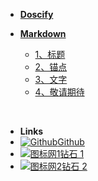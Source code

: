 <!-- _sidebar.md -->

- [**Doscify**](markdown/1_introduce.md "这是标题")

- [**Markdown**](markdown/10_1_start.md)
    - [1、标题](markdown/10_2_标题.md)
    - [2、锚点](markdown/10_3_锚点.md)
    - [3、文字](markdown/10_4_文字.md)
    - [4、敬请期待](markdown/10_5_敬请期待.md)
    
<br/>

- **Links**
- [![Github](https://icongr.am/devicon/github-original.svg?size=18&color=currentColor)Github](https://github.com/yanghuizhi/)
- [![图标网1](static/icon/钻石-16.svg)钻石 1](
https://www.iconfont.cn/home/index?spm=a313x.7781069.1998910419.2)
- [![图标网2](https://icongr.am/fontawesome/bomb.svg?size=18&color=2d1fea)钻石 2](
https://icongr.am/devicon)
